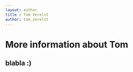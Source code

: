```yaml
---
layout: author
title : Tom Verelst
author: tom_verelst
---
```

# More information about Tom
## blabla :)